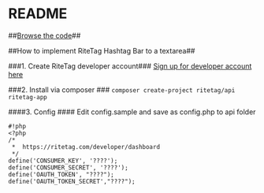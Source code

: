 # README #

##[Browse the code](https://bitbucket.org/ritetag/ritetag-api/src/)##



##How to implement RiteTag Hashtag Bar to a textarea##

###1. Create RiteTag developer account###
[Sign up for developer account here](https://ritetag.com/developer/signup)



###2. Install via composer ###
```composer create-project ritetag/api ritetag-app```


####3. Config ####
Edit config.sample and save as config.php to api folder

```
#!php
<?php
/*
 *  https://ritetag.com/developer/dashboard
 */
define('CONSUMER_KEY', '????');
define('CONSUMER_SECRET', '????');
define('OAUTH_TOKEN', "????");
define('OAUTH_TOKEN_SECRET',"????");

```